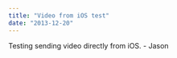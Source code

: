 ```yaml
---
title: "Video from iOS test"
date: "2013-12-20"
---
```


<div class="content">
<p>Testing sending video directly from iOS. - Jason</p>
</div>
